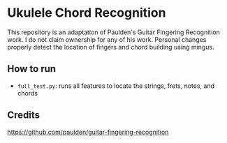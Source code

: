 # Ukulele Chord Recognition

This repository is an adaptation of Paulden's Guitar Fingering Recognition work. I do not claim ownership for any of his work. Personal changes properly detect the location of fingers and chord building using mingus. 

## How to run

- `full_test.py`: runs all features to locate the strings, frets, notes, and chords

## Credits

https://github.com/paulden/guitar-fingering-recognition


